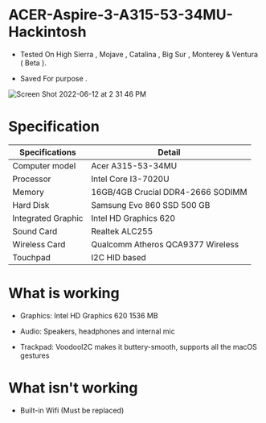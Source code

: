 # ACER-Aspire-3-A315-53-34MU-Hackintosh
* Tested On High Sierra , Mojave , Catalina , Big Sur , Monterey & Ventura ( Beta ).

* Saved For purpose .


![Screen Shot 2022-06-12 at 2 31 46 PM](https://user-images.githubusercontent.com/42302310/173233672-df485fd2-dfbe-4b48-aac4-84f445b04e3a.png)




# Specification

| Specifications  | Detail |
| ------------- | ------------- |
| Computer model  | Acer A315-53-34MU  |
|  Processor | Intel Core I3-7020U  |
| Memory  | 16GB/4GB Crucial DDR4-2666 SODIMM  |
| Hard Disk  | Samsung Evo 860 SSD 500 GB  |
| Integrated Graphic | Intel HD Graphics 620 |
| Sound Card  | Realtek ALC255  |
| Wireless Card  | Qualcomm Atheros QCA9377 Wireless  |
| Touchpad  | I2C HID based  |

# What is working

* Graphics: Intel HD Graphics 620 1536 МB

* Audio: Speakers, headphones and internal mic

* Trackpad: VoodooI2C makes it buttery-smooth, supports all the macOS gestures

# What isn't working
* Built-in Wifi (Must be replaced)
